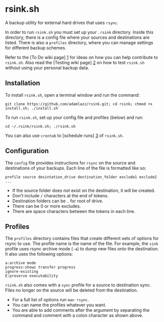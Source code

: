 # rsink.sh

A backup utility for external hard drives that uses `rsync`.

In order to run `rsink.sh` you must set up your `.rsink` directory. Inside this directory, there is a config file where your sources and destinations are listed. There is also a `profiles` directory, where you can manage settings for different backup schemes.

Refer to the [To Do wiki page] [1] for ideas on how you can help contribute to `rsink.sh`. Also read the [Testing wiki page] [2] on how to test `rsink.sh` without using your personal backup data.

## Installation

To install `rsink.sh`, open a terminal window and run the command: 

```
git clone https://github.com/adamlazz/rsink.git; cd rsink; chmod +x install.sh; ./install.sh`
```

To run `rsink.sh`, set up your config file and profiles (below) and run:

```
cd ~/.rsink/rsink.sh; ./rsink.sh
```

You can also use `crontab` to [schedule runs] [3] of `rsink.sh`.

## Configuration

The `config` file provides instructions for `rsync` on the source and destinations of your backups. Each line of the file is formatted like so:

```
profile source desintation_drive destination_folder exclude1 exclude2 ...
```

* If the source folder does not exist on the destination, it will be created.
* Don't include `/` characters at the end of tokens.
* Destination folders can be `.` for root of drive.
* There can be 0 or more excludes.
* There are space characters between the tokens in each line.

## Profiles

The `profiles` directory contains files that create different sets of options for rsync to use. The profile name is the name of the file. For example, the `sink` profile uses rsync archive mode (`-a`) to dump new files onto the destination. It also uses the following options:

```
a:archive mode
progress:shows transfer progress
ignore-existing
E:preserve executability
```

`rsink.sh` also comes with a `sync` profile for a source to destination sync. Files no longer on the source will be deleted from the destination. 

* For a full list of options run `man rsync`.
* You can name the profiles whatever you want.
* You are able to add comments after the argument by separating the command and comment with a colon character as shown above.

[1]: https://github.com/adamlazz/rsink/wiki/To-Do
[2]: https://github.com/adamlazz/rsink/wiki/Testing
[3]: https://github.com/adamlazz/rsink/wiki/Automation
